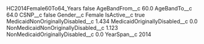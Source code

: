 <?xml version="1.0" encoding="UTF-8"?>
<CustomMetadata xmlns="http://soap.sforce.com/2006/04/metadata" xmlns:xsi="http://www.w3.org/2001/XMLSchema-instance" xmlns:xsd="http://www.w3.org/2001/XMLSchema">
    <label>HC2014Female60To64_Years</label>
    <protected>false</protected>
    <values>
        <field>AgeBandFrom__c</field>
        <value xsi:type="xsd:double">60.0</value>
    </values>
    <values>
        <field>AgeBandTo__c</field>
        <value xsi:type="xsd:double">64.0</value>
    </values>
    <values>
        <field>CSNP__c</field>
        <value xsi:type="xsd:boolean">false</value>
    </values>
    <values>
        <field>Gender__c</field>
        <value xsi:type="xsd:string">Female</value>
    </values>
    <values>
        <field>IsActive__c</field>
        <value xsi:type="xsd:boolean">true</value>
    </values>
    <values>
        <field>MedicaidNonOriginallyDisabled__c</field>
        <value xsi:type="xsd:double">1.434</value>
    </values>
    <values>
        <field>MedicaidOriginallyDisabled__c</field>
        <value xsi:type="xsd:double">0.0</value>
    </values>
    <values>
        <field>NonMedicaidNonOriginallyDisabled__c</field>
        <value xsi:type="xsd:double">1.123</value>
    </values>
    <values>
        <field>NonMedicaidOriginallyDisabled__c</field>
        <value xsi:type="xsd:double">0.0</value>
    </values>
    <values>
        <field>YearSpan__c</field>
        <value xsi:type="xsd:string">2014</value>
    </values>
</CustomMetadata>
